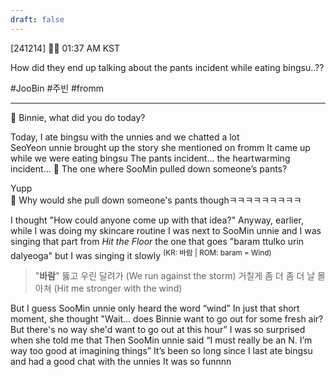 ```yaml
---
draft: false
---
```

[241214] 🐣💭 01:37 AM KST

How did they end up talking about the pants incident while eating bingsu..??

#JooBin #주빈 #fromm 
___

🫧 Binnie, what did you do today?

Today, I ate bingsu with the unnies 
and we chatted a lot  
SeoYeon unnie brought up the story she mentioned on fromm
It came up while we were eating bingsu
The pants incident... the heartwarming incident... 
🫧 The one where SooMin pulled down someone’s pants?

Yupp  
🫧 Why would she pull down someone's pants thoughㅋㅋㅋㅋㅋㅋㅋㅋㅋ

I thought "How could anyone come up with that idea?"
Anyway, earlier, while I was doing my skincare routine 
I was next to SooMin unnie
and I was singing that part from _Hit the Floor_ 
the one that goes "baram ttulko urin dalyeoga" but I was singing it slowly
<sup>(KR: 바람 | ROM: baram = Wind)</sup>
>"**바람**" 뚫고 우린 달려가
(We run against the storm) 
거칠게 좀 더 좀 더 날 몰아쳐
(Hit me stronger with the wind)

But I guess SooMin unnie only heard the word “wind” 
In just that short moment, she thought
"Wait… does Binnie want to go out for some fresh air? But there's no way she'd want to go out at this hour”
I was so surprised when she told me that
Then SooMin unnie said
“I must really be an N. I’m way too good at imagining things”
It’s been so long since I last ate bingsu and had a good chat with the unnies
It was so funnnn 